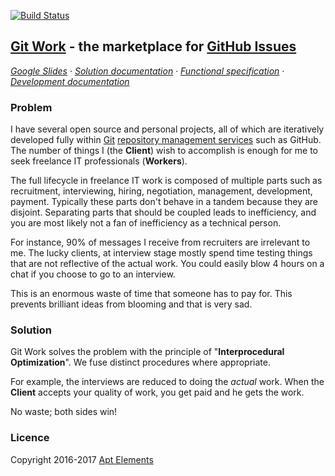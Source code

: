  [![Build Status](https://travis-ci.org/ScalaWilliam/git-work.svg?branch=master)](https://travis-ci.org/ScalaWilliam/git-work)

## [Git Work](https://git.work/) - the marketplace for [GitHub Issues](https://help.github.com/articles/github-glossary/#issue)

*[Google Slides](https://docs.google.com/presentation/d/1o5J6twJ9vyvXOYP_qyf5fXrTT5rfl9VULBgo7Pq-gz4/edit#slide=id.p) ·
  [Solution documentation](documentation/solution.md) ·
  [Functional specification](documentation/specification.md) ·
  [Development documentation](documentation/development.md)*

### Problem

I have several open source and personal projects, all of which are iteratively developed fully within
 [Git](https://www.quora.com/How-can-I-explain-what-Git-is-does-to-someone-who-is-not-a-programmer/answer/Jake-Boxer)
 [repository management services](https://medium.com/flow-ci/github-vs-bitbucket-vs-gitlab-vs-coding-7cf2b43888a1)
 such as GitHub. The number of things I (the **Client**) wish to accomplish is enough for me to seek freelance IT professionals (**Workers**).

The full lifecycle in freelance IT work is composed of multiple parts such as
recruitment, interviewing, hiring, negotiation, management, development, payment.
Typically these parts don't behave in a tandem because they are disjoint.
Separating parts that should be coupled leads to inefficiency,
and you are most likely not a fan of inefficiency as a technical person.

For instance, 90% of messages I receive from recruiters are irrelevant to me.
The lucky clients, at interview stage mostly spend time testing things that
are not reflective of the actual work. You could easily blow 4 hours on a
chat if you choose to go to an interview.

This is an enormous waste of time that someone has to pay for.
This prevents brilliant ideas from blooming and that is very sad.

### Solution

Git Work solves the problem with the principle of "**Interprocedural Optimization**".
We fuse distinct procedures where appropriate.

For example, the interviews are reduced to doing the *actual* work.
When the **Client** accepts your quality of work, you get paid and he gets the work.

No waste; both sides win!

### Licence
Copyright 2016-2017 [Apt Elements](https://www.scalawilliam.com/)
